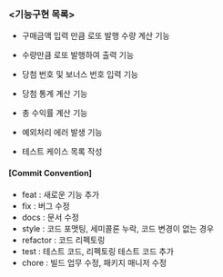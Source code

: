 ### <기능구현 목록>

- 구매금액 입력 만큼 로또 발행 수량 계산 기능 

- 수량만큼 로또 발행하여 출력 기능 

- 당첨 번호 및 보너스 번호 입력 기능

- 당첨 통계 계산 기능

- 총 수익률 계산 기능

- 예외처리 에러 발생 기능

- 테스트 케이스 목록 작성

#### [Commit Convention]
- feat : 새로운 기능 추가
- fix : 버그 수정
- docs : 문서 수정
- style : 코드 포맷팅, 세미콜론 누락, 코드 변경이 없는 경우
- refactor : 코드 리펙토링
- test : 테스트 코드, 리펙토링 테스트 코드 추가
- chore : 빌드 업무 수정, 패키지 매니저 수정